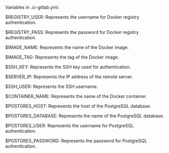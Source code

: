 Variables in .ci-gitlab.yml:

$REGISTRY_USER: Represents the username for Docker registry authentication.

$REGISTRY_PASS: Represents the password for Docker registry authentication.

$IMAGE_NAME: Represents the name of the Docker image.

$IMAGE_TAG: Represents the tag of the Docker image.

$SSH_KEY: Represents the SSH key used for authentication.

$SERVER_IP: Represents the IP address of the remote server.

$SSH_USER: Represents the SSH username.

$CONTAINER_NAME: Represents the name of the Docker container.

$POSTGRES_HOST: Represents the host of the PostgreSQL database.

$POSTGRES_DATABASE: Represents the name of the PostgreSQL database.

$POSTGRES_USER: Represents the username for PostgreSQL authentication.

$POSTGRES_PASSWORD: Represents the password for PostgreSQL authentication.


